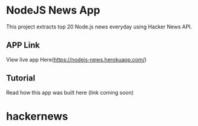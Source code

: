 # NodeJS News App

This project extracts top 20 Node.js news everyday using Hacker News API.

## APP Link

View live app Here(https://nodejs-news.herokuapp.com/)

## Tutorial

Read how this app was built here (link coming soon)

# hackernews
